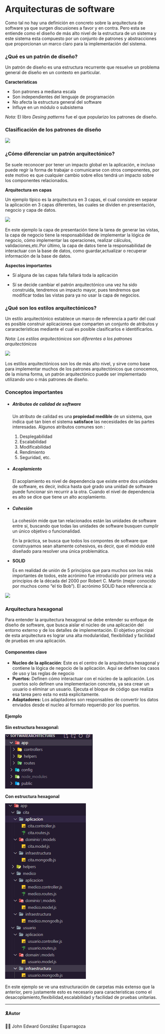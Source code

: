 # Arquitecturas de software

Como tal no hay una definición en concreto sobre la arquitectura de software ya que surgen discusiones a favor y en contra. Pero esta se entiende como el diseño de más alto nivel de la estructura de un sistema y este sistema esta compuesto por un conjunto de patrones y abstracciones que proporcionan un marco claro para la implementación del sistema.

###  ¿Qué es un patrón de diseño?

Un patrón de diseño es una estructura recurrente que resuelve un problema general de diseño en un contexto en particular.

**Características**

- Son patrones a mediana escala
- Son independientes del lenguaje de programación 
- No afecta la estructura general del software
- Influye en un módulo o subsistema

*Nota:* El libro *Desing patterns* fue el que popularizo los patrones de diseño.

### Clasificación de los patrones de diseño 

<img src="https://edteam-media.s3.amazonaws.com/infographics/original/48356f9b-7c43-4437-8594-48eb92e858f0.png" style="zoom:100%">

### ¿Cómo diferenciar un patrón arquitectónico?

Se suele reconocer por tener un impacto global en la aplicación, e incluso puede regir la forma de trabajar o comunicarse con otros componentes, por este motivo es que cualquier cambio sobre ellos tendrá un impacto sobre los componentes relacionados. 

**Arquitectura en capas**

Un ejemplo típico  es la arquitectura en 3 capas, el cual consiste en separar la aplicación en 3 capas diferentes, las cuales se dividen en presentación, negocio y capa de datos.

<img src="https://rjcodeadvance.com/wp-content/uploads/2019/10/image-4.png" style="zoom:100%">

En este ejemplo la capa de presentación tiene la tarea de generar las vistas, la capa de negocio tiene la responsabilidad de implementar la lógica de negocio, cómo implementar las operaciones, realizar cálculos, validaciones,etc.Por último, la capa de datos tiene la responsabilidad de interactuar con la base de datos, como guardar,actualizar o recuperar información de la base de datos. 

**Aspectos importantes**

- Sí alguna de las capas falla fallará toda la aplicación

- Sí se decide cambiar el patrón arquitectónico una vez ha sido construida, tendremos un impacto mayor, pues tendremos que modificar todas las vistas para ya no usar la capa de negocios. 

### ¿Qué son los estilos arquitectónicos?

Un estilo arquitectónico establece un marco de referencia a partir del cual es posible construir aplicaciones que comparten un conjunto de atributos y cararacterísticas mediante el cual es posible clasificarlos e identificarlos. 

*Nota: Los estilos arquitectónicos son diferentes a los patrones arquitectónicos*



<img src="https://user-images.githubusercontent.com/31961588/273671383-ded4fc19-ef72-4c8f-bf8b-edff99344e78.png" style="zoom:100%">

Los estilos arquitectónicos son los de más alto nivel, y sirve como  base para implementar muchos de los patrones arquitectónicos que  conocemos, de la misma forma, un patrón arquitectónico puede ser  implementado utilizando uno o más patrones de diseño.

###  Conceptos importantes

- ##### Atributos de calidad de software

  Un atributo de calidad es una **propiedad medible** de un sistema, que indica qué tan bien el sistema **satisface** las necesidades de las partes interesadas. Algunos atributos comunes son :

  1. Desplegabilidad
  2. Escalabilidad
  3. Modificabilidad
  4. Rendimiento 
  5. Seguridad, etc.

- ##### Acoplamiento 

  El acoplamiento es nivel de dependencia que existe entre dos unidades de software, es decir, indica hasta qué grado una unidad de software puede funcionar sin recurrir a la otra. Cuando el nivel de dependencia es alto se dice que tiene un alto acoplamiento.
  
- ##### Cohesión
  
  La cohesión mide que tan relacionados están las unidades de software  entre sí, buscando que todas las unidades de software busquen cumplir un único objetivo o funcionalidad.
  
  En la práctica, se busca que todos los compontes de software que  construyamos sean altamente cohesivos, es decir, que el módulo esté  diseñado para resolver una única problemática.
  
- **SOLID**

  Es en realidad de unión de 5 principios que para muchos son los más importantes de todos, este acrónimo fue introducido por primera vez a principios de la década del 2000 por Robert C. Martin (mejor conocido por muchos como “el tío Bob”). El acrónimo SOLID hace referencia a:

<img src="https://media.licdn.com/dms/image/D4D12AQF4-ItMunO2Ww/article-cover_image-shrink_720_1280/0/1668786184657?e=2147483647&v=beta&t=Dyb5L8_Ong1E4Nn00ak5-XS8tM7-kF5mrtj4ZdXF_-w" style="zoom:100%">

### Arquitectura hexagonal

Para entender la arquitectura hexagonal se debe entender su  enfoque de diseño de software, que busca aislar el núcleo de una  aplicación del entorno externo y de los detalles de implementación. El objetivo principal de esta arquitectura es lograr una alta  modularidad, flexibilidad y facilidad de pruebas en una aplicación.

#### Componentes clave

- **Nucleo de la aplicación**:  Este es el centro de la arquitectura hexagonal y contiene la lógica de  negocio de la aplicación. Aquí se definen los casos de uso y las reglas  de negocio
- **Puertos:** Definen cómo interactuar con el núcleo de la aplicación. Los puertos solo definen una implementacion concreta, ya sea crear un usuario o eliminar un usuario. Ejecuta el bloque de código que realiza esa tarea pero esta no está explicitamente.
- **Adaptadores:** Los adaptadores son responsables de convertir los datos enviados desde el nucleo al formato requerido por los puertos.

#### Ejemplo 

**Sin estructura hexagonal:**

<img src="./public//NoHexagonal.PNG" style="zoom:100%">

**Con estructura hexagonal**

<img src="./public//Hexagonal.PNG" style="zoom:100%">

En este ejemplo se ve una estructuración de carpetas más extenso que la anterior, pero justamente esto es necesario para caracteristicas como el desacoplamiento,flexibilidad,escalabilidad y facilidad de pruebas unitarias.


------

#### 🎗Autor

👨‍💻 John Edward González Esparragoza

 